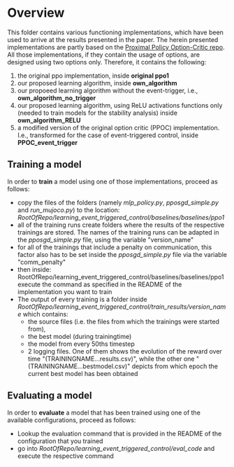 # Overview

This folder contains various functioning implementations, which have been used to arrive at the results presented in the paper. The herein presented implementations are partly based on the [Proximal Policy Option-Critic repo](https://github.com/mklissa/PPOC). All those implementations, if they contain the usage of options, are designed using two options only. Therefore, it contains the following:
1. the original ppo implementation, inside **original ppo1** 
1. our proposed learning algorithm, inside **own_algorithm**
1. our propoeed learning algorithm without the event-trigger, i.e., **own_algorithm_no_trigger**
1. our proposed learning algorithm, using ReLU activations functions only (needed to train models for the stability analysis) inside **own_algorithm_RELU**
1. a modified version of the original option critic (PPOC) implementation. I.e., transformed for the case of event-triggered control, inside **PPOC_event_trigger** 

## Training a model

In order to **train** a model using one of those implementations, proceed as follows:
* copy the files of the folders (namely *mlp_policy.py*, *pposgd_simple.py* and *run_mujoco.py*) to the location: *RootOfRepo/learning_event_triggered_control/baselines/baselines/ppo1*
* all of the training runs create folders where the results of the respective trainings are stored. The names of the training runs can be adapted in the *pposgd_simple.py* file, using the variable "version_name"
* for all of the trainings that include a penalty on communication, this factor also has to be set inside the *pposgd_simple.py* file via the variable "comm_penalty"
* then inside: RootOfRepo/learning_event_triggered_control/baselines/baselines/ppo1 execute the command as specified in the README of the implementation you want to train
* The output of every training is a folder inside *RootOfRepo/learning_event_triggered_control/train_results/version_name* which contains:
  * the source files (i.e. the files from which the trainings were started from), 
  * the best model (during trainingtime) 
  * the model from every 50ths timestep 
  * 2 logging files. One of them shows the evolution of the reward over time "(TRAININGNAME...results.csv)", while the other one "(TRAININGNAME...bestmodel.csv)" depicts from which epoch the current best model has been obtained

## Evaluating a model

In order to **evaluate** a model that has been trained using one of the available configurations, proceed as follows:
* Lookup the evaluation command that is provided in the README of the configuration that you trained
* go into *RootOfRepo/learning_event_triggered_control/eval_code* and execute the respective command